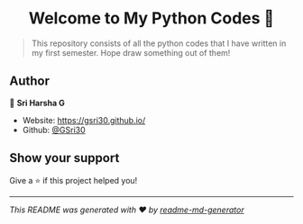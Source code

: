 <h1 align="center">Welcome to My Python Codes 👋</h1>
<p>
</p>

> This repository consists of all the python codes that I have written in my first semester. Hope draw something out of them!

## Author

👤 **Sri Harsha G**

* Website: https://gsri30.github.io/
* Github: [@GSri30](https://github.com/GSri30)

## Show your support

Give a ⭐️ if this project helped you!

***
_This README was generated with ❤️ by [readme-md-generator](https://github.com/kefranabg/readme-md-generator)_